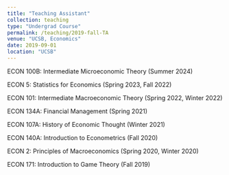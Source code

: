```yaml
---
title: "Teaching Assistant"
collection: teaching
type: "Undergrad Course"
permalink: /teaching/2019-fall-TA
venue: "UCSB, Economics"
date: 2019-09-01
location: "UCSB"
---
```


ECON 100B: Intermediate Microeconomic Theory (Summer 2024)

ECON 5: Statistics for Economics (Spring 2023, Fall 2022)

ECON 101: Intermediate Macroeconomic Theory (Spring 2022, Winter 2022)

ECON 134A: Financial Management (Spring 2021)

ECON 107A: History of Economic Thought (Winter 2021)

ECON 140A: Introduction to Econometrics (Fall 2020)

ECON 2: Principles of Macroeconomics (Spring 2020, Winter 2020)

ECON 171: Introduction to Game Theory (Fall 2019)
